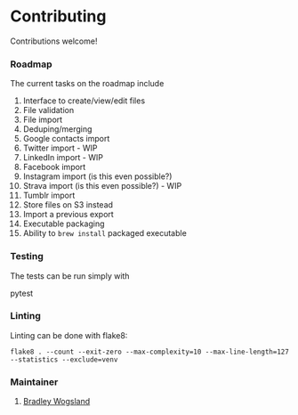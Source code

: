 # Contributing

Contributions welcome!

### Roadmap

The current tasks on the roadmap include

1. Interface to create/view/edit files
1. File validation
1. File import
1. Deduping/merging
1. Google contacts import
1. Twitter import - WIP
1. LinkedIn import - WIP
1. Facebook import
1. Instagram import (is this even possible?)
1. Strava import (is this even possible?) - WIP
1. Tumblr import
1. Store files on S3 instead
1. Import a previous export
1. Executable packaging
1. Ability to `brew install` packaged executable

### Testing

The tests can be run simply with

   pytest

### Linting

Linting can be done with flake8:

    flake8 . --count --exit-zero --max-complexity=10 --max-line-length=127 --statistics --exclude=venv

### Maintainer

1. [Bradley Wogsland](https://github.com/wogsland)

